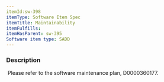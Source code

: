 ```yaml
---
itemId:sw-398
itemType: Software Item Spec
itemTitle: Maintainability
itemFulfills: 
itemHasParent: sw-395
Software item type: SADD
---
```

### Description
 Please refer to the software maintenance plan, D0000360177.